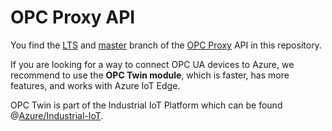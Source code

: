 ﻿# OPC Proxy API

You find the [LTS](https://github.com/Azure/iot-edge-opc-proxy-api-csharp/tree/1.0.4-lts) and [master](https://github.com/Azure/iot-edge-opc-proxy-api-csharp/tree/master) branch of the [OPC Proxy](https://github.com/Azure/iot-edge-opc-proxy) API in this repository.   

If you are looking for a way to connect OPC UA devices to Azure, we recommend to use the **OPC Twin module**, which is faster, has more features, and works with Azure IoT Edge.

OPC Twin is part of the Industrial IoT Platform which can be found @[Azure/Industrial-IoT](https://github.com/Azure/Industrial-IoT).



